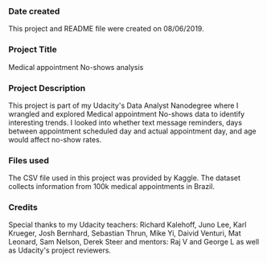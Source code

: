 ### Date created
This project and README file were created on 08/06/2019.

### Project Title
Medical appointment No-shows analysis

### Project Description
This project is part of my Udacity's Data Analyst Nanodegree where I wrangled and explored Medical appointment No-shows data to identify interesting trends.
I looked into whether text message reminders, days between appointment scheduled day and actual appointment day, and age would affect no-show rates.
 

### Files used
The CSV file used in this project was provided by Kaggle. The dataset collects information from 100k medical appointments in Brazil.

### Credits
Special thanks to my Udacity teachers: Richard Kalehoff, Juno Lee, Karl Krueger, Josh Bernhard, Sebastian Thrun, Mike Yi, Daivid Venturi, Mat Leonard, Sam Nelson, Derek Steer and mentors: Raj V and George L as well as Udacity's project reviewers.  
